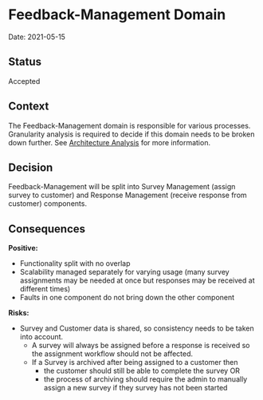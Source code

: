 # Feedback-Management Domain


Date: 2021-05-15

## Status
Accepted


## Context
The Feedback-Management domain is responsible for various processes. Granularity analysis is required to decide if this domain needs to be broken down further. See [Architecture Analysis](../1.ProblemBackground/ArchitectureAnalysis.md) for more information.

## Decision

Feedback-Management will be split into Survey Management (assign survey to customer) and Response Management (receive response from customer) components.

## Consequences

**Positive:**

- Functionality split with no overlap
- Scalability managed separately for varying usage (many survey assignments may be needed at once but responses may be received at different times)
- Faults in one component do not bring down the other component

**Risks:**

- Survey and Customer data is shared, so consistency needs to be taken into account. 
  - A survey will always be assigned before a response is received so the assignment workflow should not be affected. 
  - If a Survey is archived after being assigned to a customer then 
    - the customer should still be able to complete the survey OR
    - the process of archiving should require the admin to manually assign a new survey if they survey has not been started